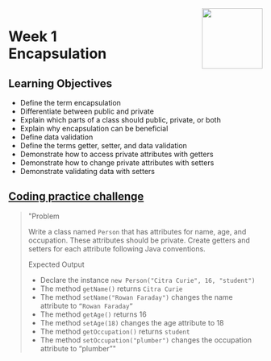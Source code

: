 <a href="../">
  <img src="/img/Object_Oriented_Java_Inheritance_and_Encapsulation_logo.avif" width="120" align="right">
</a>

# Week 1 <br> Encapsulation

## Learning Objectives
- Define the term encapsulation
- Differentiate between public and private
- Explain which parts of a class should public, private, or both
- Explain why encapsulation can be beneficial
- Define data validation
- Define the terms getter, setter, and data validation
- Demonstrate how to access private attributes with getters
- Demonstrate how to change private attributes with setters
- Demonstrate validating data with setters

## [Coding practice challenge](./LabChallenge.java)

>"Problem
>
>Write a class named `Person` that has attributes for name, age, and occupation. These attributes should be private. Create getters and setters for each attribute following Java conventions.
>
>Expected Output
>- Declare the instance `new Person("Citra Curie", 16, "student")`
>- The method `getName()` returns `Citra Curie`
>- The method `setName("Rowan Faraday")` changes the name attribute to `“Rowan Faraday”`
>- The method `getAge()` returns 16
>- The method `setAge(18)` changes the age attribute to 18
>- The method `getOccupation()` returns `student`
>- The method `setOccupation("plumber")` changes the occupation attribute to “plumber”"
